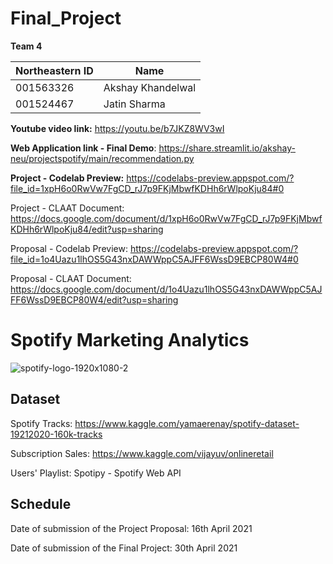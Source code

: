 
# Final_Project 


**Team 4**

| Northeastern ID | Name
| --- | --- 
|001563326 | Akshay Khandelwal
|001524467 | Jatin Sharma 


**Youtube video link:** https://youtu.be/b7JKZ8WV3wI

**Web Application link - Final Demo**: https://share.streamlit.io/akshay-neu/projectspotify/main/recommendation.py


**Project - Codelab Preview:** https://codelabs-preview.appspot.com/?file_id=1xpH6o0RwVw7FgCD_rJ7p9FKjMbwfKDHh6rWlpoKju84#0

Project - CLAAT Document: https://docs.google.com/document/d/1xpH6o0RwVw7FgCD_rJ7p9FKjMbwfKDHh6rWlpoKju84/edit?usp=sharing

Proposal - Codelab Preview: https://codelabs-preview.appspot.com/?file_id=1o4Uazu1lhOS5G43nxDAWWppC5AJFF6WssD9EBCP80W4#0

Proposal - CLAAT Document: https://docs.google.com/document/d/1o4Uazu1lhOS5G43nxDAWWppC5AJFF6WssD9EBCP80W4/edit?usp=sharing




# Spotify Marketing Analytics

![spotify-logo-1920x1080-2](https://user-images.githubusercontent.com/71520680/116744576-7ec00980-a9c8-11eb-8e08-3f9afa3b9327.jpg)




## Dataset

Spotify Tracks: https://www.kaggle.com/yamaerenay/spotify-dataset-19212020-160k-tracks

Subscription Sales: https://www.kaggle.com/vijayuv/onlineretail

Users' Playlist: Spotipy - Spotify Web API




## Schedule

Date of submission of the Project Proposal: 16th April 2021

Date of submission of the Final Project: 30th April 2021
